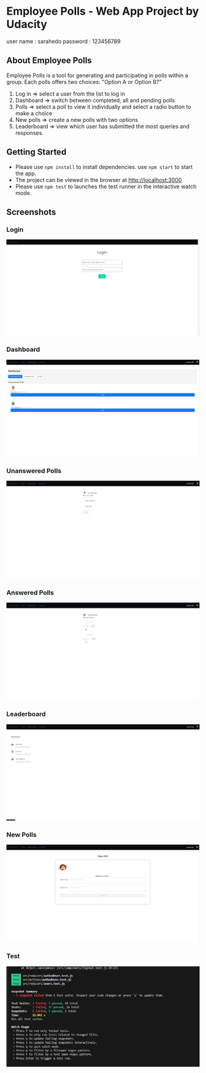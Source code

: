 # Employee Polls - Web App Project by Udacity

user name : sarahedo
password : 123456789

## About Employee Polls

Employee Polls is a tool for generating and participating in polls within a group. Each polls offers two choices: "Option A or Option B?"

1. Log in => select a user from the list to log in
2. Dashboard => switch between completed, all and pending polls
3. Polls => select a poll to view it individually and select a radio button to make a choice
4. New polls => create a new polls with two options
5. Leaderboard => view which user has submitted the most queries and responses.

## Getting Started

- Please use `npm install` to install dependencies. use `npm start` to start the app.
- The project can be viewed in the browser at [http://localhost:3000](http://localhost:3000)
- Please use `npm test` to launches the test runner in the interactive watch mode.

## Screenshots

### Login

![login](./public/images/login.png)

### Dashboard

![dashboard](./public/images/dashboard.png)

### Unanswered Polls

![unansweredpolls](./public/images/poll.png)

### Answered Polls

![answeredpolls](./public/images/completedpoll.png)

### Leaderboard

![leaderboard](./public/images/leaderboard.png)

### New Polls

![newpolls](./public/images/newpoll.png)

### Test

![newpolls](./public/images/test.png)
